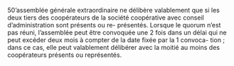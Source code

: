 50’assemblée générale extraordinaire ne délibère valablement que si les deux tiers des coopérateurs de la société coopérative avec conseil d’administration sont présents ou re- présentés.
Lorsque le quorum n’est pas réuni, l’assemblée peut être convoquée une 2 fois dans un délai qui ne peut excéder deux mois à compter de la date fixée par la 1 convoca- tion ; dans ce cas, elle peut valablement délibérer avec la moitié au moins des coopérateurs présents ou représentés.